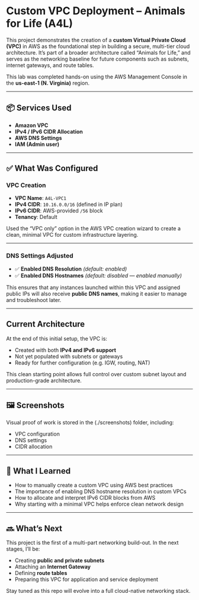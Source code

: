 #  Custom VPC Deployment – Animals for Life (A4L)

This project demonstrates the creation of a **custom Virtual Private Cloud (VPC)** in AWS as the foundational step in building a secure, multi-tier cloud architecture.
It’s part of a broader architecture called “Animals for Life,” and serves as the networking baseline for future components such as subnets, internet gateways, and route tables.

This lab was completed hands-on using the AWS Management Console in the **us-east-1 (N. Virginia)** region.

---

## 📦 Services Used

- **Amazon VPC**
- **IPv4 / IPv6 CIDR Allocation**
- **AWS DNS Settings**
- **IAM (Admin user)**

---

## ✅ What Was Configured

### VPC Creation
- **VPC Name**: `A4L-VPC1`
- **IPv4 CIDR**: `10.16.0.0/16` (defined in IP plan)
- **IPv6 CIDR**: AWS-provided `/56` block
- **Tenancy**: Default

Used the “VPC only” option in the AWS VPC creation wizard to create a clean, minimal VPC for custom infrastructure layering.

---

### DNS Settings Adjusted
- ✅ **Enabled DNS Resolution** *(default: enabled)*
- ✅ **Enabled DNS Hostnames** *(default: disabled — enabled manually)*

This ensures that any instances launched within this VPC and assigned public IPs will also receive **public DNS names**, making it easier to manage and troubleshoot later.

---

## Current Architecture

At the end of this initial setup, the VPC is:

- Created with both **IPv4 and IPv6 support**
- Not yet populated with subnets or gateways
- Ready for further configuration (e.g. IGW, routing, NAT)

This clean starting point allows full control over custom subnet layout and production-grade architecture.

---

## 🖼️ Screenshots

Visual proof of work is stored in the (./screenshots) folder, including:

- VPC configuration
- DNS settings
- CIDR allocation

---

## 📘 What I Learned

- How to manually create a custom VPC using AWS best practices
- The importance of enabling DNS hostname resolution in custom VPCs
- How to allocate and interpret IPv6 CIDR blocks from AWS
- Why starting with a minimal VPC helps enforce clean network design

---

## 🔜 What’s Next

This project is the first of a multi-part networking build-out. In the next stages, I’ll be:

- Creating **public and private subnets**
- Attaching an **Internet Gateway**
- Defining **route tables**
- Preparing this VPC for application and service deployment

Stay tuned as this repo will evolve into a full cloud-native networking stack.
